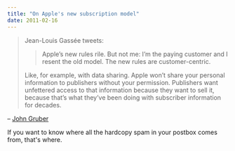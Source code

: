 ```yaml
---
title: "On Apple's new subscription model"
date: 2011-02-16
---
```


> Jean-Louis Gassée tweets:
>
>> Apple’s new rules rile. But not me: I’m the paying customer and I resent the old model. The new rules are customer-centric.
>
> Like, for example, with data sharing. Apple won’t share your personal information to publishers without your permission. Publishers want unfettered access to that information because they want to sell it, because that’s what they’ve been doing with subscriber information for decades.

– [John Gruber][1]

If you want to know where all the hardcopy spam in your postbox comes from,
that's where.

[1]: http://daringfireball.net/linked/2011/02/15/gassee-subscriptions


